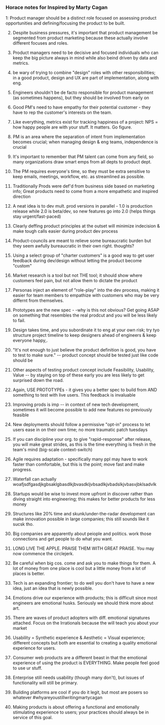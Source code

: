 ### Horace notes for Inspired by Marty Cagan

1: Product manager should be a distinct role focused on assessing product opportunities and defining/focusing the product to be built.


2. Despite business pressures, it's important that product management be segmented from product marketing because these actually involve different focuses and roles.


3. Product managers need to be decisive and focused individuals who can keep the big picture always in mind while also beind driven by data and metrics.


4. be wary of trying to combine "design" roles with other responsibilities; in a good product, design and UX are part of implementation, along with eng.


5. Engineers shouldn't be de facto responsible for product management (as sometimes happens), but they should be involved from early on


6. Good PM's need to have empathy for their potential customer - they have to rep the customer's interests on the team.


7. Like everything, metrics exist for tracking happiness of a project: NPS = how happy people are with your stuff. It matters. Go figure.


8. PM is an area where the separation of intent from implementation becomes crucial; when managing design & eng teams, independence is crucial


9. It's important to remember that PM talent can come from any field, so many organizations draw smart emps from all depts to product dept.


10. The PM requires everyone's time, so they must be extra sensitive to keep emails, meetings, workflow, etc. as streamlined as possible.


11. Traditionally Prods were def'd from business side based on marketing info; Great products need to come from a more empathetic and inspired direction


12. A neat idea is to dev mult. prod versions in parallel - 1.0 is production release while 2.0 is beta/dev, so new features go into 2.0 (helps things stay urgent/fast-paced)


13. Clearly deffing product principles at the outset will minimize indecision & make tough calls easier during product dev process


14. Product-councils are meant to relieve some bureaucratic burden but they seem awfully bureaucratic in their own right. thoughts?


15. Using a select group of "charter customers" is a good way to get user feedback during dev/design without letting the product become "custom"


16. Market research is a tool but not THE tool; it should show where customers feel pain, but not allow them to dictate the product


17. Personas inject an element of "role-play" into the dev process, making it easier for team members to empathize with customers who may be very differnt from themselves.


18. Prototypes are the new spec - -why is this not obvious? Get going ASAP on something that resembles the real prodcut and you will be less likely to fail. 


19. Design takes time, and you subordinate it to eng at your own risk; try tyo structure project timeline to keep designers ahead of engineers & keep everyone happy,.


20. "It's not enough to just believe the product definition is good, you have to test to make sure." -- product concept should be tested just like code should be


21. Other aspects of testing product concept include Feasibility, Usability, Value -- by staying on top of these early you are less likely to get surprised down the road.


22. Again, USE PROTOTYPEs - it gives you a better spec to build from AND something to test with live users. This feedback is invaluable


23. Improving prods is imp -- in context of new tech development, sometimes it will become possible to add new features no previously feasible


24. New deployments should follow a permissive "opt-in" process to let users ease in on their own time; no more traumatic patch tuesdays


25. If you can discipline your org. to give "rapid-response" after release, you will make great strides, as this is the time everything is fresh in the team's mind (big-scale context-switch)


26. Agile requires adaptation - specifically many ppl may have to work faster than comfortable, but this is the point; move fast and make progress.


27. Waterfall can actually woafjsdfgasdjkgbsaklgbasdlkjbvasdkljvbsadlkjvbadslkjvbasvjbklsadvlk


28. Startups would be wise to invest more upfront in discover rather than diving straight into engineering; this makes for better products for less money


29. Structures like 20% time and skunk/under-the-radar development can make innovation possible in large companies; this still sounds like it sucsk tho.


30. Big companies are apparently about peiople and politics. work those connections and get people to do what you want.


31. LONG LIVE THE APPLE. PRAISE THEM WITH GREAT PRAISE. You may now commence the circlejerk.


32. Be careful when big cos. come and ask you to make things for them. A lot of money from one place is cool but a little money from a lot of places is better.


33. Tech is an expanding frontier; to do well you don't have to have a new idea, just an idea that is newly possible.


34. Emotions drive our experience with products; this is difficult since most engineers are emotional husks. Seriously we should think more about art.


35. There are waves of product adopters with diff. emotional signatures attached. Focus on the Irrationals because the will teach you about your market


36. Usability = Synthetic experience & Aesthetic = Visual experience; different concepts but both are essential to creating a quality emotional experience for users.


37. Consumer web products are a different beast in that the emotional experience of using the product is EVERYTHING. Make people feel good to use ur stuff. 


38. Enterprise still needs usability (though many don't), but issues of functionality will still be primary.


39. Building platforms are cool if you do it legit, but most are posers so whatever #whyareyoustillwritingmartycagan


40. Making products is about offering a functional and emotionally stimulating experience to users; your practices should always be in service of this goal.